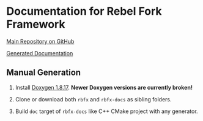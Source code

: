 # Documentation for Rebel Fork Framework

[Main Repository on GitHub](https://github.com/rbfx/rbfx)

[Generated Documentation](https://rbfx.github.io/)

## Manual Generation

1. Install [Doxygen 1.8.17](https://sourceforge.net/projects/doxygen/files/rel-1.8.17/). **Newer Doxygen versions are currently broken!**

1. Clone or download both `rbfx` and `rbfx-docs` as sibling folders.

1. Build `doc` target of `rbfx-docs` like C++ CMake project with any generator.
